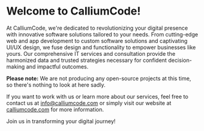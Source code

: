 # Welcome to CalliumCode!

At CalliumCode, we're dedicated to revolutionizing your digital presence with innovative software solutions tailored to your needs. From cutting-edge web and app development to custom software solutions and captivating UI/UX design, we fuse design and functionality to empower businesses like yours. Our comprehensive IT services and consultation provide the harmonized data and trusted strategies necessary for confident decision-making and impactful outcomes.

**Please note:** We are not producing any open-source projects at this time, so there's nothing to look at here sadly. 

If you want to work with us or learn more about our services, feel free to contact us at [info@calliumcode.com](mailto:info@calliumcode.com) or simply visit our website at [calliumcode.com](https://calliumcode.com/) for more information.

Join us in transforming your digital journey!

